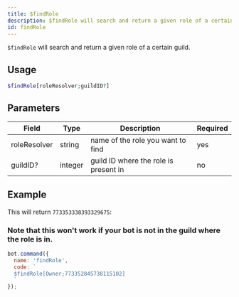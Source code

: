 ```yaml
---
title: $findRole 
description: $findRole will search and return a given role of a certain guild.
id: findRole
---
```


`$findRole` will search and return a given role of a certain guild.

## Usage

```php
$findRole[roleResolver;guildID?]
```

## Parameters 


| Field     | Type    | Description                                        | Required |
|-----------|---------|----------------------------------------------------|----------|
| roleResolver      | string  | name of the role you want to find                             | yes      |
| guildID?     | integer  | guild ID where the role is present in          | no       |


## Example

This will return `773353338393329675`:
### Note that this won't work if your bot is not in the guild where the role is in.
```javascript
bot.command({
  name: 'findRole',
  code: `
  $findRole[Owner;773352845738115102]
  `
});
```
